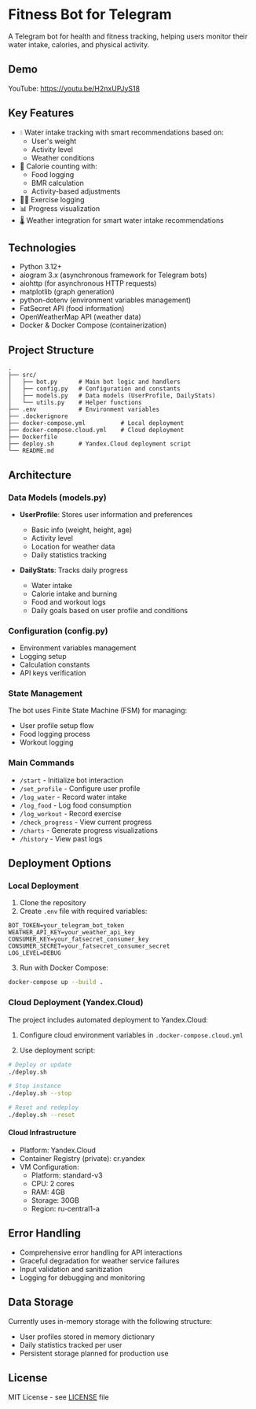 # Fitness Bot for Telegram

A Telegram bot for health and fitness tracking, helping users monitor their water intake, calories, and physical activity.

## Demo

YouTube: https://youtu.be/H2nxUPJyS18

## Key Features

- 💧 Water intake tracking with smart recommendations based on:
  - User's weight
  - Activity level
  - Weather conditions
- 🍎 Calorie counting with:
  - Food logging
  - BMR calculation
  - Activity-based adjustments
- 🏃‍♂️ Exercise logging
- 📊 Progress visualization
- 🌡️ Weather integration for smart water intake recommendations

## Technologies

- Python 3.12+
- aiogram 3.x (asynchronous framework for Telegram bots)
- aiohttp (for asynchronous HTTP requests)
- matplotlib (graph generation)
- python-dotenv (environment variables management)
- FatSecret API (food information)
- OpenWeatherMap API (weather data)
- Docker & Docker Compose (containerization)

## Project Structure

```
.
├── src/
│   ├── bot.py      # Main bot logic and handlers
│   ├── config.py   # Configuration and constants
│   ├── models.py   # Data models (UserProfile, DailyStats)
│   └── utils.py    # Helper functions
├── .env            # Environment variables
├── .dockerignore
├── docker-compose.yml          # Local deployment
├── docker-compose.cloud.yml    # Cloud deployment
├── Dockerfile
├── deploy.sh       # Yandex.Cloud deployment script
└── README.md
```

## Architecture

### Data Models (models.py)

- **UserProfile**: Stores user information and preferences
  - Basic info (weight, height, age)
  - Activity level
  - Location for weather data
  - Daily statistics tracking

- **DailyStats**: Tracks daily progress
  - Water intake
  - Calorie intake and burning
  - Food and workout logs
  - Daily goals based on user profile and conditions

### Configuration (config.py)

- Environment variables management
- Logging setup
- Calculation constants
- API keys verification

### State Management

The bot uses Finite State Machine (FSM) for managing:
- User profile setup flow
- Food logging process
- Workout logging

### Main Commands

- `/start` - Initialize bot interaction
- `/set_profile` - Configure user profile
- `/log_water` - Record water intake
- `/log_food` - Log food consumption
- `/log_workout` - Record exercise
- `/check_progress` - View current progress
- `/charts` - Generate progress visualizations
- `/history` - View past logs

## Deployment Options

### Local Deployment

1. Clone the repository
2. Create `.env` file with required variables:
```env
BOT_TOKEN=your_telegram_bot_token
WEATHER_API_KEY=your_weather_api_key
CONSUMER_KEY=your_fatsecret_consumer_key
CONSUMER_SECRET=your_fatsecret_consumer_secret
LOG_LEVEL=DEBUG
```

3. Run with Docker Compose:
```bash
docker-compose up --build .
```

### Cloud Deployment (Yandex.Cloud)

The project includes automated deployment to Yandex.Cloud:

1. Configure cloud environment variables in `.docker-compose.cloud.yml`

2. Use deployment script:
```bash
# Deploy or update
./deploy.sh

# Stop instance
./deploy.sh --stop

# Reset and redeploy
./deploy.sh --reset
```

#### Cloud Infrastructure

- Platform: Yandex.Cloud
- Container Registry (private): cr.yandex
- VM Configuration:
  - Platform: standard-v3
  - CPU: 2 cores
  - RAM: 4GB
  - Storage: 30GB
  - Region: ru-central1-a

## Error Handling

- Comprehensive error handling for API interactions
- Graceful degradation for weather service failures
- Input validation and sanitization
- Logging for debugging and monitoring

## Data Storage

Currently uses in-memory storage with the following structure:
- User profiles stored in memory dictionary
- Daily statistics tracked per user
- Persistent storage planned for production use

## License

MIT License - see [LICENSE](LICENSE) file
